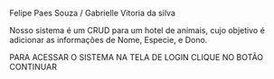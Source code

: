Felipe Paes Souza / Gabrielle Vitoria da silva

Nosso sistema é um CRUD para um hotel de animais, cujo objetivo é adicionar as informações de Nome, Especie, e Dono.

PARA ACESSAR O SISTEMA NA TELA DE LOGIN CLIQUE NO BOTÃO CONTINUAR
